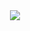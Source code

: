 <div align="center"> <img src="https://github-readme-stats.vercel.app/api/top-langs/?username=xiflys&hide_title=true&hide_border=true&layout=compact&langs_count=6&text_color=000&icon_color=fff&bg_color=0,52fa5a,4dfcff,c64dff&theme=graywhite" /> </div>
